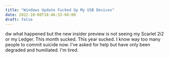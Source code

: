 ```yaml
---
title: "Windows Update Fucked Up My USB Devices"
date: 2022-10-08T18:46:33-04:00
draft: false
---
```


dw what happened but the new insider preview is not seeing my Scarlet 2i2 or my Ledger. This month sucked. This year sucked. I know way too many people to commit suicide now. I've asked for help but have only been degraded and humiliated. I'm tired.